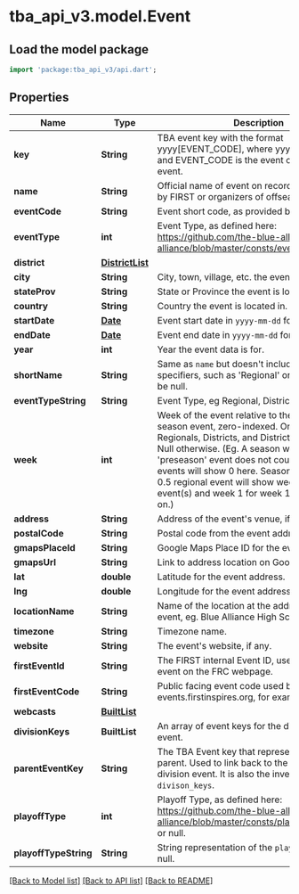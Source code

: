 # tba_api_v3.model.Event

## Load the model package
```dart
import 'package:tba_api_v3/api.dart';
```

## Properties
Name | Type | Description | Notes
------------ | ------------- | ------------- | -------------
**key** | **String** | TBA event key with the format yyyy[EVENT_CODE], where yyyy is the year, and EVENT_CODE is the event code of the event. | 
**name** | **String** | Official name of event on record either provided by FIRST or organizers of offseason event. | 
**eventCode** | **String** | Event short code, as provided by FIRST. | 
**eventType** | **int** | Event Type, as defined here: https://github.com/the-blue-alliance/the-blue-alliance/blob/master/consts/event_type.py#L2 | 
**district** | [**DistrictList**](DistrictList.md) |  | [optional] 
**city** | **String** | City, town, village, etc. the event is located in. | [optional] 
**stateProv** | **String** | State or Province the event is located in. | [optional] 
**country** | **String** | Country the event is located in. | [optional] 
**startDate** | [**Date**](Date.md) | Event start date in `yyyy-mm-dd` format. | 
**endDate** | [**Date**](Date.md) | Event end date in `yyyy-mm-dd` format. | 
**year** | **int** | Year the event data is for. | 
**shortName** | **String** | Same as `name` but doesn't include event specifiers, such as 'Regional' or 'District'. May be null. | [optional] 
**eventTypeString** | **String** | Event Type, eg Regional, District, or Offseason. | 
**week** | **int** | Week of the event relative to the first official season event, zero-indexed. Only valid for Regionals, Districts, and District Championships. Null otherwise. (Eg. A season with a week 0 'preseason' event does not count, and week 1 events will show 0 here. Seasons with a week 0.5 regional event will show week 0 for those event(s) and week 1 for week 1 events and so on.) | [optional] 
**address** | **String** | Address of the event's venue, if available. | [optional] 
**postalCode** | **String** | Postal code from the event address. | [optional] 
**gmapsPlaceId** | **String** | Google Maps Place ID for the event address. | [optional] 
**gmapsUrl** | **String** | Link to address location on Google Maps. | [optional] 
**lat** | **double** | Latitude for the event address. | [optional] 
**lng** | **double** | Longitude for the event address. | [optional] 
**locationName** | **String** | Name of the location at the address for the event, eg. Blue Alliance High School. | [optional] 
**timezone** | **String** | Timezone name. | [optional] 
**website** | **String** | The event's website, if any. | [optional] 
**firstEventId** | **String** | The FIRST internal Event ID, used to link to the event on the FRC webpage. | [optional] 
**firstEventCode** | **String** | Public facing event code used by FIRST (on frc-events.firstinspires.org, for example) | [optional] 
**webcasts** | [**BuiltList<Webcast>**](Webcast.md) |  | [optional] 
**divisionKeys** | **BuiltList<String>** | An array of event keys for the divisions at this event. | [optional] 
**parentEventKey** | **String** | The TBA Event key that represents the event's parent. Used to link back to the event from a division event. It is also the inverse relation of `divison_keys`. | [optional] 
**playoffType** | **int** | Playoff Type, as defined here: https://github.com/the-blue-alliance/the-blue-alliance/blob/master/consts/playoff_type.py#L4, or null. | [optional] 
**playoffTypeString** | **String** | String representation of the `playoff_type`, or null. | [optional] 

[[Back to Model list]](../README.md#documentation-for-models) [[Back to API list]](../README.md#documentation-for-api-endpoints) [[Back to README]](../README.md)


